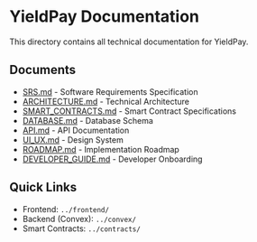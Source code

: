 # YieldPay Documentation

This directory contains all technical documentation for YieldPay.

## Documents

- [SRS.md](./SRS.md) - Software Requirements Specification
- [ARCHITECTURE.md](./ARCHITECTURE.md) - Technical Architecture
- [SMART_CONTRACTS.md](./SMART_CONTRACTS.md) - Smart Contract Specifications
- [DATABASE.md](./DATABASE.md) - Database Schema
- [API.md](./API.md) - API Documentation
- [UI_UX.md](./UI_UX.md) - Design System
- [ROADMAP.md](./ROADMAP.md) - Implementation Roadmap
- [DEVELOPER_GUIDE.md](./DEVELOPER_GUIDE.md) - Developer Onboarding

## Quick Links

- Frontend: `../frontend/`
- Backend (Convex): `../convex/`
- Smart Contracts: `../contracts/`
